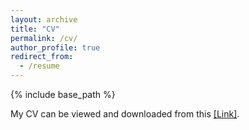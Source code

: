 ```yaml
---
layout: archive
title: "CV"
permalink: /cv/
author_profile: true
redirect_from:
  - /resume
---
```


{% include base_path %}

<!-- My resume can be viewed and downloaded from this [[Link]](https://drive.google.com/file/d/1n93N_m47miXbX5KnYSLxW8JbxBOlPnlo/view?usp=sharing). -->

My CV can be viewed and downloaded from this [[Link]](https://drive.google.com/file/d/18wCudNCni9TP6DFUcMcQ0LHxzBAXiymG/view?usp=sharing).
